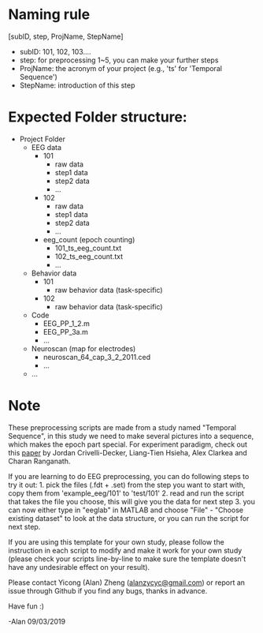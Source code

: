 # Naming rule
[subID, step, ProjName, StepName]
- subID: 101, 102, 103....
- step: for preprocessing 1~5, you can make your further steps
- ProjName: the acronym of your project (e.g., 'ts' for 'Temporal Sequence')
- StepName: introduction of this step


# Expected Folder structure:
- Project Folder
	- EEG data
		- 101
			- raw data
			- step1 data
			- step2 data
			- ...
		- 102
			- raw data
			- step1 data
			- step2 data
			- ...
		- eeg_count (epoch counting)
			- 101_ts_eeg_count.txt
			- 102_ts_eeg_count.txt
			- ...
	- Behavior data
		- 101
			- raw behavior data (task-specific)
		- 102
			- raw behavior data (task-specific)
	- Code
		- EEG_PP_1_2.m
		- EEG_PP_3a.m
		- ...
	- Neuroscan (map for electrodes)
		- neuroscan_64_cap_3_2_2011.ced
		- ...
	- ...


# Note
These preprocessing scripts are made from a study named "Temporal Sequence", in this study we need to make several pictures into a sequence, which makes the epoch part special. For experiment paradigm, check out this [paper](https://www.sciencedirect.com/science/article/pii/S1074742718301126) by Jordan Crivelli-Decker, Liang-Tien Hsieha, Alex Clarkea and Charan Ranganath.

If you are learning to do EEG preprocessing, you can do following steps to try it out:
	1. pick the files (.fdt + .set) from the step you want to start with, copy them from 'example_eeg/101' to 'test/101'
	2. read and run the script that takes the file you choose, this will give you the data for next step
	3. you can now either type in "eeglab" in MATLAB and choose "File" - "Choose existing dataset" to look at the data structure, or you can run the script for next step.

If you are using this template for your own study, please follow the instruction in each script to modify and make it work for your own study (please check your scripts line-by-line to make sure the template doesn't have any undesirable effect on your result).

Please contact Yicong (Alan) Zheng (alanzycyc@gmail.com) or report an issue through Github if you find any bugs, thanks in advance.

Have fun :)

-Alan
09/03/2019